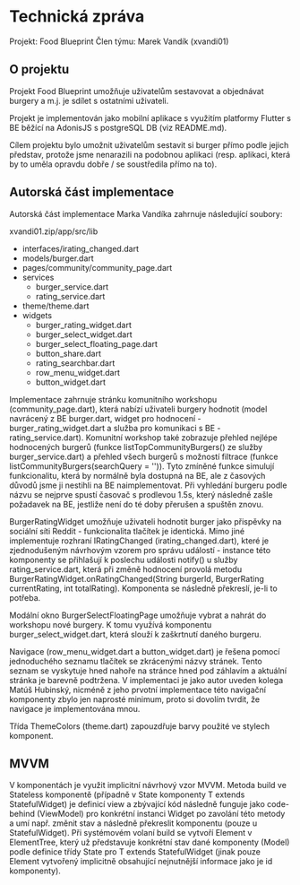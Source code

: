 # Technická zpráva

Projekt: Food Blueprint
Člen týmu: Marek Vandík (xvandi01)


## O projektu

Projekt Food Blueprint umožňuje uživatelům sestavovat a objednávat burgery a m.j. je sdílet s ostatními uživateli.

Projekt je implementován jako mobilní aplikace s využitím platformy Flutter s BE běžící na AdonisJS s postgreSQL DB (viz README.md).

Cílem projektu bylo umožnit uživatelům sestavit si burger přímo podle jejich představ, protože jsme nenarazili na podobnou aplikaci (resp. aplikaci, která by to uměla opravdu dobře / se soustředila přímo na to).


## Autorská část implementace

Autorská část implementace Marka Vandíka zahrnuje následující soubory:

xvandi01.zip/app/src/lib
- interfaces/irating_changed.dart
- models/burger.dart
- pages/community/community_page.dart
- services
	- burger_service.dart
	- rating_service.dart
- theme/theme.dart
- widgets
	- burger_rating_widget.dart
	- burger_select_widget.dart
	- burger_select_floating_page.dart
	- button_share.dart
	- rating_searchbar.dart
	- row_menu_widget.dart
	- button_widget.dart
						  
Implementace zahrnuje stránku komunitního workshopu (community_page.dart), která nabízí uživateli burgery hodnotit (model navrácený z BE burger.dart, widget pro hodnocení - burger_rating_widget.dart a služba pro komunikaci s BE - rating_service.dart). Komunitní workshop také zobrazuje přehled nejlépe hodnocených burgerů (funkce listTopCommunityBurgers() ze služby burger_service.dart) a přehled všech burgerů s možností filtrace (funkce listCommunityBurgers(searchQuery = '')). Tyto zmíněné funkce simulují funkcionalitu, která by normálně byla dostupná na BE, ale z časových důvodů jsme ji nestihli na BE naimplementovat. Při vyhledání burgeru podle názvu se nejprve spustí časovač s prodlevou 1.5s, který následně zašle požadavek na BE, jestliže není do té doby přerušen a spuštěn znovu.

BurgerRatingWidget umožňuje uživateli hodnotit burger jako přispěvky na sociální síti Reddit - funkcionalita tlačítek je identická. Mimo jiné implementuje rozhraní IRatingChanged (irating_changed.dart), které je zjednodušeným návrhovým vzorem pro správu událostí - instance této komponenty se přihlašují k poslechu události notify() u služby rating_service.dart, která při změně hodnocení provolá metodu BurgerRatingWidget.onRatingChanged(String burgerId, BurgerRating currentRating, int totalRating). Komponenta se následně překreslí, je-li to potřeba.

Modální okno BurgerSelectFloatingPage umožňuje vybrat a nahrát do workshopu nové burgery. K tomu využívá komponentu burger_select_widget.dart, která slouží k zaškrtnutí daného burgeru.

Navigace (row_menu_widget.dart a button_widget.dart) je řešena pomocí jednoduchého seznamu tlačítek se zkrácenými názvy stránek. Tento seznam se vyskytuje hned nahoře na stránce hned pod záhlavím a aktuální stránka je barevně podtržena. V implementaci je jako autor uveden kolega Matúš Hubinský, nicméně z jeho prvotní implementace této navigační komponenty zbylo jen naprosté minimum, proto si dovolím tvrdit, že navigace je implementována mnou.

Třída ThemeColors (theme.dart) zapouzdřuje barvy použité ve stylech komponent.


## MVVM

V komponentách je využit implicitní návrhový vzor MVVM. Metoda build ve Stateless komponentě (případně v State<T> komponenty T extends StatefulWidget) je definicí view a zbývající kód následně funguje jako code-behind (ViewModel) pro konkrétní instanci Widget po zavolání této metody a umí např. změnit stav a následně překreslit komponentu (pouze u StatefulWidget). Při systémovém volaní build se vytvoří Element v ElementTree, který už představuje konkrétní stav dané komponenty (Model) podle definice třídy State<T> pro T extends StatefulWidget (jinak pouze Element vytvořený implicitně obsahující nejnutnější informace jako je id komponenty).
